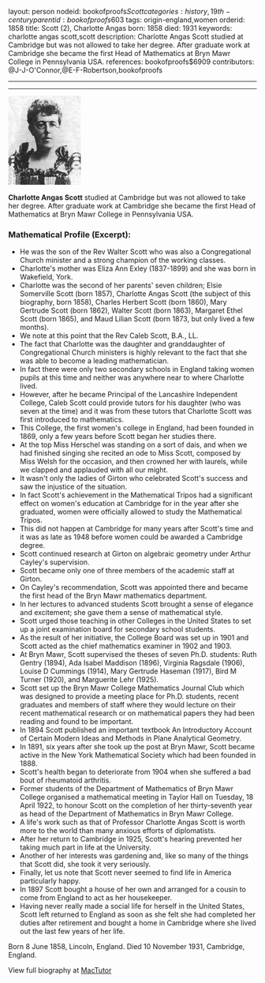 layout: person
nodeid: bookofproofs$Scott
categories: history,19th-century
parentid: bookofproofs$603
tags: origin-england,women
orderid: 1858
title: Scott (2), Charlotte Angas
born: 1858
died: 1931
keywords: charlotte angas scott,scott
description: Charlotte Angas Scott studied at Cambridge but was not allowed to take her degree. After graduate work at Cambridge she became the first Head of Mathematics at Bryn Mawr College in Pennsylvania USA.
references: bookofproofs$6909
contributors: @J-J-O'Connor,@E-F-Robertson,bookofproofs

---



---

![Scott.jpg](https://github.com/bookofproofs/bookofproofs.github.io/blob/main/_sources/_assets/images/portraits/Scott.jpg?raw=true)

**Charlotte Angas Scott** studied at Cambridge but was not allowed to take her degree. After graduate work at Cambridge she became the first Head of Mathematics at Bryn Mawr College in Pennsylvania USA.

### Mathematical Profile (Excerpt):
* He was the son of the Rev Walter Scott who was also a Congregational Church minister and a strong champion of the working classes.
* Charlotte's mother was Eliza Ann Exley (1837-1899) and she was born in Wakefield, York.
* Charlotte was the second of her parents' seven children; Elsie Somerville Scott (born 1857), Charlotte Angas Scott (the subject of this biography, born 1858), Charles Herbert Scott (born 1860), Mary Gertrude Scott (born 1862), Walter Scott (born 1863), Margaret Ethel Scott (born 1865), and Maud Lilian Scott (born 1873, but only lived a few months).
* We note at this point that the Rev Caleb Scott, B.A., LL.
* The fact that Charlotte was the daughter and granddaughter of Congregational Church ministers is highly relevant to the fact that she was able to become a leading mathematician.
* In fact there were only two secondary schools in England taking women pupils at this time and neither was anywhere near to where Charlotte lived.
* However, after he became Principal of the Lancashire Independent College, Caleb Scott could provide tutors for his daughter (who was seven at the time) and it was from these tutors that Charlotte Scott was first introduced to mathematics.
* This College, the first women's college in England, had been founded in 1869, only a few years before Scott began her studies there.
* At the top Miss Herschel was standing on a sort of dais, and when we had finished singing she recited an ode to Miss Scott, composed by Miss Welsh for the occasion, and then crowned her with laurels, while we clapped and applauded with all our might.
* It wasn't only the ladies of Girton who celebrated Scott's success and saw the injustice of the situation.
* In fact Scott's achievement in the Mathematical Tripos had a significant effect on women's education at Cambridge for in the year after she graduated, women were officially allowed to study the Mathematical Tripos.
* This did not happen at Cambridge for many years after Scott's time and it was as late as 1948 before women could be awarded a Cambridge degree.
* Scott continued research at Girton on algebraic geometry under Arthur Cayley's supervision.
* Scott became only one of three members of the academic staff at Girton.
* On Cayley's recommendation, Scott was appointed there and became the first head of the Bryn Mawr mathematics department.
* In her lectures to advanced students Scott brought a sense of elegance and excitement; she gave them a sense of mathematical style.
* Scott urged those teaching in other Colleges in the United States to set up a joint examination board for secondary school students.
* As the result of her initiative, the College Board was set up in 1901 and Scott acted as the chief mathematics examiner in 1902 and 1903.
* At Bryn Mawr, Scott supervised the theses of seven Ph.D. students: Ruth Gentry (1894), Ada Isabel Maddison (1896), Virginia Ragsdale (1906), Louise D Cummings (1914), Mary Gertrude Haseman (1917), Bird M Turner (1920), and Marguerite Lehr (1925).
* Scott set up the Bryn Mawr College Mathematics Journal Club which was designed to provide a meeting place for Ph.D. students, recent graduates and members of staff where they would lecture on their recent mathematical research or on mathematical papers they had been reading and found to be important.
* In 1894 Scott published an important textbook An Introductory Account of Certain Modern Ideas and Methods in Plane Analytical Geometry.
* In 1891, six years after she took up the post at Bryn Mawr, Scott became active in the New York Mathematical Society which had been founded in 1888.
* Scott's health began to deteriorate from 1904 when she suffered a bad bout of rheumatoid arthritis.
* Former students of the Department of Mathematics of Bryn Mawr College organised a mathematical meeting in Taylor Hall on Tuesday, 18 April 1922, to honour Scott on the completion of her thirty-seventh year as head of the Department of Mathematics in Bryn Mawr College.
* A life's work such as that of Professor Charlotte Angas Scott is worth more to the world than many anxious efforts of diplomatists.
* After her return to Cambridge in 1925, Scott's hearing prevented her taking much part in life at the University.
* Another of her interests was gardening and, like so many of the things that Scott did, she took it very seriously.
* Finally, let us note that Scott never seemed to find life in America particularly happy.
* In 1897 Scott bought a house of her own and arranged for a cousin to come from England to act as her housekeeper.
* Having never really made a social life for herself in the United States, Scott left returned to England as soon as she felt she had completed her duties after retirement and bought a home in Cambridge where she lived out the last few years of her life.

Born 8 June 1858, Lincoln, England. Died 10 November 1931, Cambridge, England.

View full biography at [MacTutor](https://mathshistory.st-andrews.ac.uk/Biographies/Scott/)
